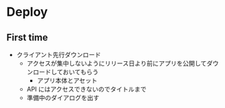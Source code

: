 # Deploy

## First time
- クライアント先行ダウンロード
  - アクセスが集中しないようにリリース日より前にアプリを公開してダウンロードしておいてもらう
    - アプリ本体とアセット
  - API にはアクセスできないのでタイトルまで
  - 準備中のダイアログを出す
